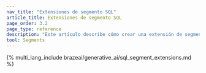 ```yaml
---
nav_title: "Extensiones de segmento SQL"
article_title: Extensiones de segmento SQL
page_order: 3.2
page_type: reference
description: "Este artículo describe cómo crear una extensión de segmento SQL utilizando consultas Snowflake."
tool: Segments
---
```


{% multi_lang_include brazeai/generative_ai/sql_segment_extensions.md %}
